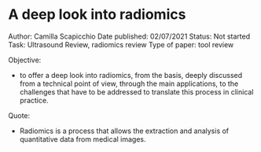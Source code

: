 # A deep look into radiomics

Author: Camilla Scapicchio
Date published: 02/07/2021
Status: Not started
Task: Ultrasound Review, radiomics review
Type of paper: tool review

Objective:

- to offer a deep look into radiomics, from the basis, deeply discussed from a technical point of view, through the main applications, to the challenges that have to be addressed to translate this process in clinical practice.

Quote:

- Radiomics is a process that allows the extraction and analysis of quantitative data from medical images.